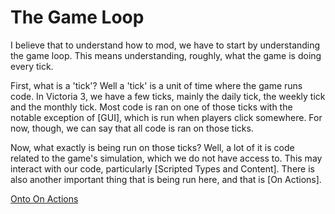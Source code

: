 # The Game Loop

I believe that to understand how to mod, we have to start by understanding the game loop. This means understanding, roughly, what the game is doing every tick. 

First, what is a 'tick'? Well a 'tick' is a unit of time where the game runs code. In Victoria 3, we have a few ticks, mainly the daily tick, the weekly tick and the monthly tick. Most code is ran on one of those ticks with the notable exception of [GUI], which is run when players click somewhere. For now, though, we can say that all code is ran on those ticks.

Now, what exactly is being run on those ticks? Well, a lot of it is code related to the game's simulation, which we do not have access to. This may interact with our code, particularly [Scripted Types and Content]. There is also another important thing that is being run here, and that is [On Actions].

[Onto On Actions](onactions.md)